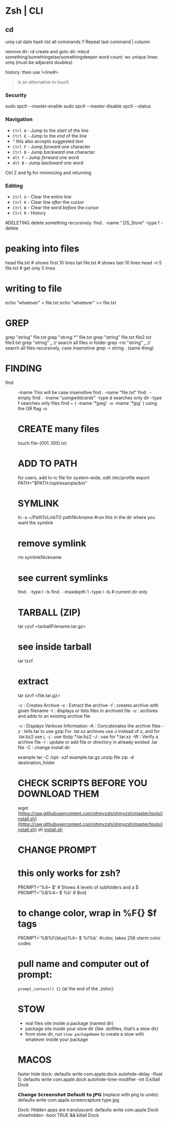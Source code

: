 # Zsh | CLI

## cd

uniq
cal
date
hash    list all commands
!! Repeat last command
| column 


remove dir: rd
create and goto dir: mkcd something/somethingelse/somethingdeeper
word count: wc
unique lines: uniq (must be adjacent doubles)

history: then use !<line#>

> is an alternative to touch

### Security

sudo spctl --master-enable
sudo spctl --master-disable
spctl --status

### Navigation

- `Ctrl A` - Jump to the *start* of the line
- `Ctrl E` - Jump to the *end* of the line
- ^ this also accepts suggested text
- `Ctrl F` - Jump *forward* one character
- `Ctrl B` - Jump *backward* one character
- `Alt F` - Jump *forward* one word
- `Alt B` - Jump *backward* one word

Ctrl Z and fg for minimizing and returning

### Editing

- `Ctrl U` - Clear the entire line
- `Ctrl K` - Clear line *after* the cursor
- `Ctrl W` - Clear the word *before* the cursor
- `Ctrl R` - History

#DELETING
delete something recursively: find . -name ".DS_Store" -type f -delete

# peaking into files

head file.txt # shows first 10 lines
tail file.txt # shows last 10 lines
head -n 5 file.txt # get only 5 lines

# writing to file

echo "whatever" > file.txt <!-- # will overwrite -->
echo "whatever" >> file.txt <!-- # will append -->

# GREP

grep "string" file.txt
grep "string \*" file.txt <!-- # use RegEx to search all -->
grep "string" file.txt file2.txt file3.txt
grep "string" _ // search all files in folder
grep -rni "string" _ // search all files recursively, case insensitive
grep -r string . (same thing)

# FINDING

find <dir> -iname <file> This will be case insensitive
find . -name "file.txt"
find . -empty <!-- # find empty files -->
find . -iname "_usingwildcards_"
-type d searches only dir
-type f searches only files
find ~ \( -iname '*jpeg' -o -iname '*jpg' \) using the OR flag -o

# CREATE many files

touch file-{001..100}.txt

# ADD TO PATH

for users, add to rc file
for system-wide, edit /etc/profile
export PATH="$PATH:/opt/example/bin"

# SYMLINK

ln -s ~/PathToLinkTO pathNickname #run this in the dir where you want the symlink

# remove symlink

rm symlinkNickname

# see current symlinks

find . -type l -ls
find . -maxdepth 1 -type l -ls # current dir only

# TARBALL (ZIP)

tar czvf <tarballFilename.tar.gz> <fileORdir>

# see inside tarball

tar tzvf <file>

# extract

tar xzvf <file.tar.gz>

-c : Creates Archive
-x : Extract the archive
-f : creates archive with given filename
-t : displays or lists files in archived file
-u : archives and adds to an existing archive file

-v : Displays Verbose Information
-A : Concatenates the archive files
-z : tells tar to use gzip
    For .tar.xz archives use J instead of z, and for .tar.bz2 use j.
    -j : use tbzip  *.tar.bz2
    -J : use for *.tar.xz
-W : Verify a archive file
-r : update or add file or directory in already existed .tar file
-C : change install dir

example
tar -C /opt -xzf example.tar.gz 
unzip file.zip -d destination_folder

# CHECK SCRIPTS BEFORE YOU DOWNLOAD THEM

wget [https://raw.githubusercontent.com/ohmyzsh/ohmyzsh/master/tools/install.sh](https://raw.githubusercontent.com/ohmyzsh/ohmyzsh/master/tools/install.sh)
sh [install.sh](http://install.sh/)

# CHANGE PROMPT

# this only works for zsh?
PROMPT='%4~ $' # Shows 4 levels of subfolders and a $
PROMPT='%B%4~ $ %b' # Bold

# to change color, wrap in %F{} $f tags
PROMPT='%B%F{blue}%4~ $ %f%b'. #color, takes 256 xterm color codes

# pull name and computer out of prompt: 
`prompt_context() {}` (at the end of the .zshrc)


# STOW

- real files site inside a package (named dir)
- package sits inside your stow dir (like .dotfiles, that’s a stow dir)
- from stow dir, run `stow packageName` to create a stow with whatever inside your package

# MACOS

faster hide dock:
defaults write com.apple.dock autohide-delay -float 0; defaults write com.apple.dock autohide-time-modifier -int 0;killall Dock

𝗖𝗵𝗮𝗻𝗴𝗲 𝗦𝗰𝗿𝗲𝗲𝗻𝘀𝗵𝗼𝘁 𝗗𝗲𝗳𝗮𝘂𝗹𝘁 𝘁𝗼 𝗝𝗣𝗚 (replace with png to undo):
defaults write com.apple.screencapture type jpg

Dock: Hidden apps are transluscent:
defaults write com.apple.Dock showhidden -bool TRUE && killall Dock

